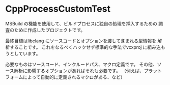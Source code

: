 # CppProcessCustomTest

MSBuild の機能を使用して、ビルドプロセスに独自の処理を挿入するための
調査のために作成したプロジェクトです。

最終目標はlibclang にソースコードとオプションを渡して含まれる型情報を
解析することです。
これをなるべくハックせず標準的な手法でvcxproj に組み込もうとしています。

必要なものはソースコード、インクルードパス、マクロ定義です。
その他、ソース解析に影響するオプションがあればそれも必要です。
（例えば、プラットフォームによって自動的に定義されるマクロがある、など）


